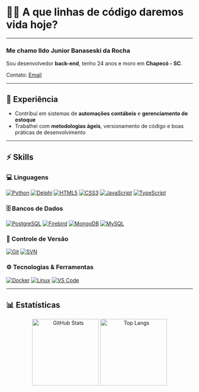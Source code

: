 # 👨‍💻 A que linhas de código daremos vida hoje?

---

### Me chamo **Ildo Junior Banaseski da Rocha**
Sou desenvolvedor **back-end**, tenho 24 anos e moro em **Chapecó - SC**.

Contato: [Email](mailto:ildo.rocha.dev@gmail.com)

---

## 💼 Experiência
-  Contribuí em sistemas de **automações contábeis** e **gerenciamento de estoque**  
-  Trabalhei com **metodologias ágeis**, versionamento de código e boas práticas de desenvolvimento

---

## ⚡ Skills

### 💻 Linguagens
[![Python](https://img.shields.io/badge/-Python-3776AB?style=for-the-badge&logo=python&logoColor=white)](#)
[![Delphi](https://img.shields.io/badge/-Delphi-EE1C25?style=for-the-badge&logo=delphi&logoColor=white)](#)
[![HTML5](https://img.shields.io/badge/-HTML5-E34F26?style=for-the-badge&logo=html5&logoColor=white)](#)
[![CSS3](https://img.shields.io/badge/-CSS3-1572B6?style=for-the-badge&logo=css3&logoColor=white)](#)
[![JavaScript](https://img.shields.io/badge/-JavaScript-F7DF1E?style=for-the-badge&logo=javascript&logoColor=black)](#)
[![TypeScript](https://img.shields.io/badge/-TypeScript-3178C6?style=for-the-badge&logo=typescript&logoColor=white)](#)

### 🗄️ Bancos de Dados
[![PostgreSQL](https://img.shields.io/badge/-PostgreSQL-336791?style=for-the-badge&logo=postgresql&logoColor=white)](#)
[![Firebird](https://img.shields.io/badge/-Firebird-FC4C02?style=for-the-badge&logo=firebird&logoColor=white)](#)
[![MongoDB](https://img.shields.io/badge/-MongoDB-47A248?style=for-the-badge&logo=mongodb&logoColor=white)](#)
[![MySQL](https://img.shields.io/badge/-MySQL-4479A1?style=for-the-badge&logo=mysql&logoColor=white)](#)

### 🔧 Controle de Versão
[![Git](https://img.shields.io/badge/-Git-F05032?style=for-the-badge&logo=git&logoColor=white)](#)
[![SVN](https://img.shields.io/badge/-SVN-809CCF?style=for-the-badge&logo=subversion&logoColor=white)](#)

### ⚙️ Tecnologias & Ferramentas
[![Docker](https://img.shields.io/badge/-Docker-2496ED?style=for-the-badge&logo=docker&logoColor=white)](#)
[![Linux](https://img.shields.io/badge/-Linux-FCC624?style=for-the-badge&logo=linux&logoColor=black)](#)
[![VS Code](https://img.shields.io/badge/-VS%20Code-007ACC?style=for-the-badge&logo=visual-studio-code&logoColor=white)](#)

---

## 📊 Estatísticas
<p align="center">
  <img alt="GitHub Stats" height="180" src="https://github-readme-stats.vercel.app/api?username=ildorochadev&show_icons=true&theme=tokyonight&include_all_commits=true&locale=pt-br" />
  <img alt="Top Langs" height="180" src="https://github-readme-stats.vercel.app/api/top-langs/?username=ildorochadev&theme=tokyonight&layout=compact&custom_title=Tecnologias&langs_count=9" />
</p>
